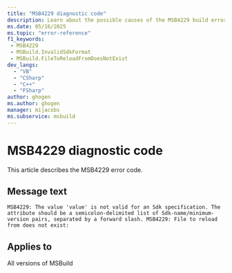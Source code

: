```yaml
---
title: "MSB4229 diagnostic code"
description: Learn about the possible causes of the MSB4229 build error, and get troubleshooting tips.
ms.date: 05/16/2025
ms.topic: "error-reference"
f1_keywords:
 - MSB4229
 - MSBuild.InvalidSdkFormat
 - MSBuild.FileToReloadFromDoesNotExist
dev_langs:
  - "VB"
  - "CSharp"
  - "C++"
  - "FSharp"
author: ghogen
ms.author: ghogen
manager: mijacobs
ms.subservice: msbuild
---
```


# MSB4229 diagnostic code

<!-- :::ErrorDefinitionDescription::: -->
<!-- :::editable-content name="introDescription"::: -->
This article describes the MSB4229 error code.
<!-- :::editable-content-end::: -->

## Message text

<!-- :::editable-content name="messageText"::: -->
`MSB4229: The value 'value' is not valid for an Sdk specification. The attribute should be a semicolon-delimited list of Sdk-name/minimum-version pairs, separated by a forward slash.
MSB4229: File to reload from does not exist:`
<!-- :::editable-content-end::: -->
<!-- MSB4229: The value "{0}" is not valid for an Sdk specification. The attribute should be a semicolon-delimited list of Sdk-name/minimum-version pairs, separated by a forward slash.
MSB4229: File to reload from does not exist: {0} -->

<!-- :::editable-content name="postOutputDescription"::: -->
<!--
{StrBegin="MSB4229: "}

{StrBegin="MSB4229: "}
-->
<!-- :::editable-content-end::: -->
<!-- :::ErrorDefinitionDescription-end::: -->

## Applies to

All versions of MSBuild

